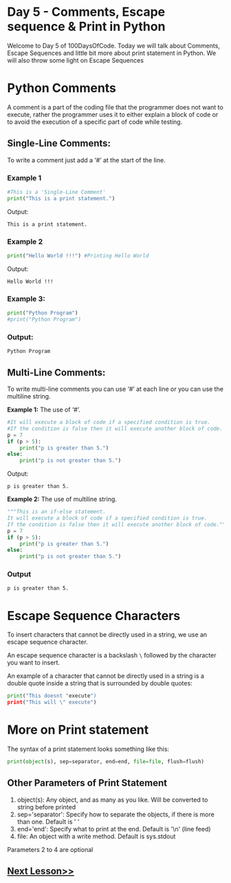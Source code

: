 
# Day 5 - Comments, Escape sequence & Print in Python

Welcome to Day 5 of 100DaysOfCode. Today we will talk about Comments, Escape Sequences and little bit more about print statement in Python.
We will also throw some light on Escape Sequences

# Python Comments
A comment is a part of the coding file that the programmer does not want to execute, rather the programmer uses it to either explain a block of code or to avoid the execution of a specific part of code while testing.

## Single-Line Comments:

To write a comment just add a ‘#’ at the start of the line.

### Example 1

```python
#This is a 'Single-Line Comment'
print("This is a print statement.")
``` 

Output:

```markup
This is a print statement. 
``` 

### Example 2

```python
print("Hello World !!!") #Printing Hello World
```

Output:

```markup
Hello World !!!
``` 

### Example 3:

```python
print("Python Program")
#print("Python Program")
``` 

### Output: 

```markup
Python Program
``` 
## Multi-Line Comments:

To write multi-line comments you can use ‘#’ at each line or you can use the multiline string.

**Example 1:** The use of ‘#’.

```python
#It will execute a block of code if a specified condition is true.
#If the condition is false then it will execute another block of code.
p = 7
if (p > 5):
    print("p is greater than 5.")
else:
    print("p is not greater than 5.")
```


Output:

```markup
p is greater than 5.
```


**Example 2:** The use of multiline string.

```python
"""This is an if-else statement.
It will execute a block of code if a specified condition is true.
If the condition is false then it will execute another block of code."""
p = 7
if (p > 5):
    print("p is greater than 5.")
else:
    print("p is not greater than 5.")
```


### Output

```markup
p is greater than 5.
```

# Escape Sequence Characters

To insert characters that cannot be directly used in a string, we use an escape sequence character.

An escape sequence character is a backslash  `\`  followed by the character you want to insert.

An example of a character that cannot be directly used in a string is a double quote inside a string that is surrounded by double quotes:

```python
print("This doesnt "execute")
print("This will \" execute")
```

# More on Print statement
The syntax of a print statement looks something like this:

```python
print(object(s), sep=separator, end=end, file=file, flush=flush)
```

## Other Parameters of Print Statement 
1. object(s): Any object, and as many as you like. Will be converted to string before printed
2. sep='separator': Specify how to separate the objects, if there is more than one. Default is ' '
3. end='end': Specify what to print at the end. Default is '\n' (line feed)
4. file: An object with a write method. Default is sys.stdout

Parameters 2 to 4 are optional

## [Next Lesson>>](https://replit.com/@codewithharry/06-Day6-Variables-and-Data-Types)
